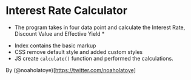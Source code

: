 # Interest Rate Calculator

* The program takes in four data point and calculate the Interest Rate, Discount Value and Effective Yield *

- Index contains the basic markup
- CSS remove default style and added custom styles
- JS create ``calculate()`` function and performed the calculations. 

By (@noaholatoye)[https://twitter.com/noaholatoye]